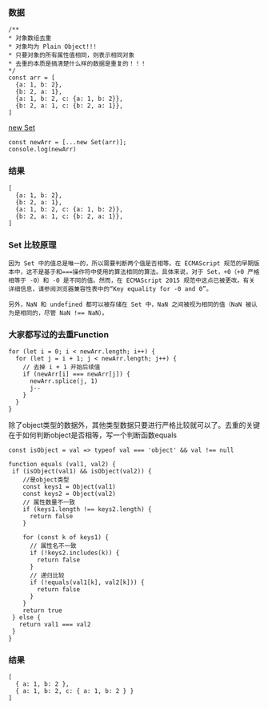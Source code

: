 ### 数据
```
/**
* 对象数组去重
* 对象均为 Plain Object!!!
* 只要对象的所有属性值相同，则表示相同对象
* 去重的本质是搞清楚什么样的数据是重复的！！！
*/
const arr = [
  {a: 1, b: 2},
  {b: 2, a: 1},
  {a: 1, b: 2, c: {a: 1, b: 2}},
  {b: 2, a: 1, c: {b: 2, a: 1}},
]
```
[new Set](https://developer.mozilla.org/zh-CN/docs/Web/JavaScript/Reference/Global_Objects/Set)

```
const newArr = [...new Set(arr)];
console.log(newArr)
```
### 结果

```
[
  {a: 1, b: 2},
  {b: 2, a: 1},
  {a: 1, b: 2, c: {a: 1, b: 2}},
  {b: 2, a: 1, c: {b: 2, a: 1}},
]
```
### Set 比较原理
```
因为 Set 中的值总是唯一的，所以需要判断两个值是否相等。在 ECMAScript 规范的早期版本中，这不是基于和===操作符中使用的算法相同的算法。具体来说，对于 Set，+0（+0 严格相等于 -0）和 -0 是不同的值。然而，在 ECMAScript 2015 规范中这点已被更改。有关详细信息，请参阅浏览器兼容性表中的“Key equality for -0 and 0”。

另外，NaN 和 undefined 都可以被存储在 Set 中，NaN 之间被视为相同的值（NaN 被认为是相同的，尽管 NaN !== NaN）。
```
### 大家都写过的去重Function
```
for (let i = 0; i < newArr.length; i++) {
  for (let j = i + 1; j < newArr.length; j++) {
    // 去掉 i + 1 开始后续值
    if (newArr[i] === newArr[j]) {
      newArr.splice(j, 1)
      j-- 
    }
  }
}
```
除了object类型的数据外，其他类型数据只要进行严格比较就可以了。去重的关键在于如何判断object是否相等，写一个判断函数equals
```
const isObject = val => typeof val === 'object' && val !== null

function equals (val1, val2) {
 if (isObject(val1) && isObject(val2)) {
    //是object类型
    const keys1 = Object(val1)
    const keys2 = Object(val2)
    // 属性数量不一致
    if (keys1.length !== keys2.length) {
      return false
    }

    for (const k of keys1) {
      // 属性名不一致
      if (!keys2.includes(k)) {
        return false
      }
      // 递归比较
      if (!equals(val1[k], val2[k])) {
        return false
      }
    }
    return true
 } else {
   return val1 === val2
 }
}
```
### 结果

```
[ 
  { a: 1, b: 2 }, 
  { a: 1, b: 2, c: { a: 1, b: 2 } } 
]
```